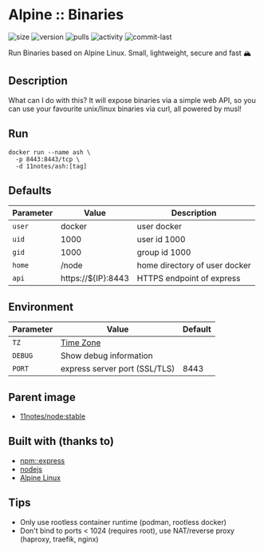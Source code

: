# Alpine :: Binaries
![size](https://img.shields.io/docker/image-size/11notes/ash/latest?color=0eb305) ![version](https://img.shields.io/docker/v/11notes/ash/latest?color=eb7a09) ![pulls](https://img.shields.io/docker/pulls/11notes/ash?color=2b75d6) ![activity](https://img.shields.io/github/commit-activity/m/11notes/docker-ash?color=c91cb8) ![commit-last](https://img.shields.io/github/last-commit/11notes/docker-ash?color=c91cb8)

Run Binaries based on Alpine Linux. Small, lightweight, secure and fast 🏔️

## Description
What can I do with this? It will expose binaries via a simple web API, so you can use your favourite unix/linux binaries via curl, all powered by musl!

## Run
```shell
docker run --name ash \
  -p 8443:8443/tcp \
  -d 11notes/ash:[tag]
```

## Defaults
| Parameter | Value | Description |
| --- | --- | --- |
| `user` | docker | user docker |
| `uid` | 1000 | user id 1000 |
| `gid` | 1000 | group id 1000 |
| `home` | /node | home directory of user docker |
| `api` | https://${IP}:8443 | HTTPS endpoint of express |

## Environment
| Parameter | Value | Default |
| --- | --- | --- |
| `TZ` | [Time Zone](https://en.wikipedia.org/wiki/List_of_tz_database_time_zones) | |
| `DEBUG` | Show debug information | |
| `PORT` | express server port (SSL/TLS) | 8443 |

## Parent image
* [11notes/node:stable](https://hub.docker.com/r/11notes/node)

## Built with (thanks to)
* [npm::express](https://www.npmjs.com/package/express)
* [nodejs](https://nodejs.org/en)
* [Alpine Linux](https://alpinelinux.org)

## Tips
* Only use rootless container runtime (podman, rootless docker)
* Don't bind to ports < 1024 (requires root), use NAT/reverse proxy (haproxy, traefik, nginx)